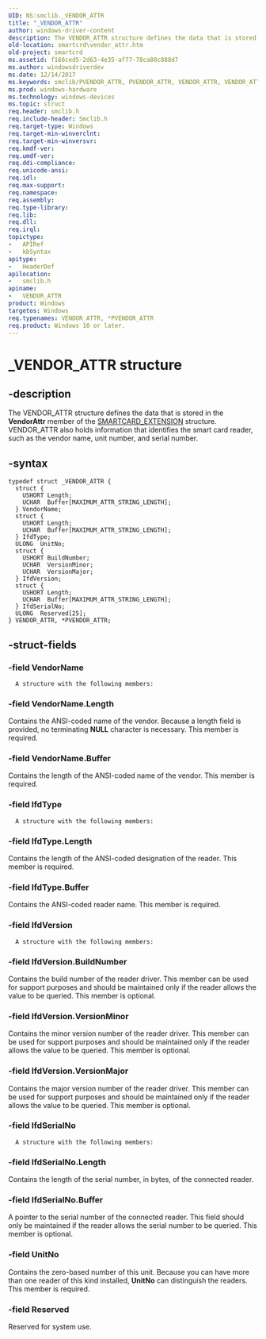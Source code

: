 ```yaml
---
UID: NS:smclib._VENDOR_ATTR
title: "_VENDOR_ATTR"
author: windows-driver-content
description: The VENDOR_ATTR structure defines the data that is stored in the VendorAttr member of the SMARTCARD_EXTENSION structure. VENDOR_ATTR also holds information that identifies the smart card reader, such as the vendor name, unit number, and serial number.
old-location: smartcrd\vendor_attr.htm
old-project: smartcrd
ms.assetid: f166ced5-2d63-4e35-af77-78ca80c888d7
ms.author: windowsdriverdev
ms.date: 12/14/2017
ms.keywords: smclib/PVENDOR_ATTR, PVENDOR_ATTR, VENDOR_ATTR, VENDOR_ATTR structure [Smart Card Reader Devices], *PVENDOR_ATTR, scstruct_dfa4be20-d572-46d6-aff7-c4c16d930c7f.xml, smartcrd.vendor_attr, _VENDOR_ATTR, PVENDOR_ATTR structure pointer [Smart Card Reader Devices], smclib/VENDOR_ATTR
ms.prod: windows-hardware
ms.technology: windows-devices
ms.topic: struct
req.header: smclib.h
req.include-header: Smclib.h
req.target-type: Windows
req.target-min-winverclnt: 
req.target-min-winversvr: 
req.kmdf-ver: 
req.umdf-ver: 
req.ddi-compliance: 
req.unicode-ansi: 
req.idl: 
req.max-support: 
req.namespace: 
req.assembly: 
req.type-library: 
req.lib: 
req.dll: 
req.irql: 
topictype:
-	APIRef
-	kbSyntax
apitype:
-	HeaderDef
apilocation:
-	smclib.h
apiname:
-	VENDOR_ATTR
product: Windows
targetos: Windows
req.typenames: VENDOR_ATTR, *PVENDOR_ATTR
req.product: Windows 10 or later.
---
```


# _VENDOR_ATTR structure


## -description


The VENDOR_ATTR structure defines the data that is stored in the <b>VendorAttr</b> member of the <a href="..\smclib\ns-smclib-_smartcard_extension.md">SMARTCARD_EXTENSION</a> structure. VENDOR_ATTR also holds information that identifies the smart card reader, such as the vendor name, unit number, and serial number. 


## -syntax


````
typedef struct _VENDOR_ATTR {
  struct {
    USHORT Length;
    UCHAR  Buffer[MAXIMUM_ATTR_STRING_LENGTH];
  } VendorName;
  struct {
    USHORT Length;
    UCHAR  Buffer[MAXIMUM_ATTR_STRING_LENGTH];
  } IfdType;
  ULONG  UnitNo;
  struct {
    USHORT BuildNumber;
    UCHAR  VersionMinor;
    UCHAR  VersionMajor;
  } IfdVersion;
  struct {
    USHORT Length;
    UCHAR  Buffer[MAXIMUM_ATTR_STRING_LENGTH];
  } IfdSerialNo;
  ULONG  Reserved[25];
} VENDOR_ATTR, *PVENDOR_ATTR;
````


## -struct-fields




### -field VendorName


      A structure with the following members:
      
     


### -field VendorName.Length

Contains the ANSI-coded name of the vendor. Because a length field is provided, no terminating <b>NULL</b> character is necessary. This member is required. 


### -field VendorName.Buffer

Contains the length of the ANSI-coded name of the vendor. This member is required. 


### -field IfdType


      A structure with the following members:
      
     


### -field IfdType.Length

Contains the length of the ANSI-coded designation of the reader. This member is required. 


### -field IfdType.Buffer

Contains the ANSI-coded reader name. This member is required. 



### -field IfdVersion


      A structure with the following members:
      
     


### -field IfdVersion.BuildNumber

Contains the build number of the reader driver. This member can be used for support purposes and should be maintained only if the reader allows the value to be queried. This member is optional. 


### -field IfdVersion.VersionMinor

Contains the minor version number of the reader driver. This member can be used for support purposes and should be maintained only if the reader allows the value to be queried. This member is optional. 


### -field IfdVersion.VersionMajor

Contains the major version number of the reader driver. This member can be used for support purposes and should be maintained only if the reader allows the value to be queried. This member is optional. 


### -field IfdSerialNo


      A structure with the following members:
      
     


### -field IfdSerialNo.Length

Contains the length of the serial number, in bytes, of the connected reader. 


### -field IfdSerialNo.Buffer

A pointer to the serial number of the connected reader. This field should only be maintained if the reader allows the serial number to be queried. This member is optional. 


### -field UnitNo

Contains the zero-based number of this unit. Because you can have more than one reader of this kind installed, <b>UnitNo</b> can distinguish the readers. This member is required. 


### -field Reserved

Reserved for system use. 

